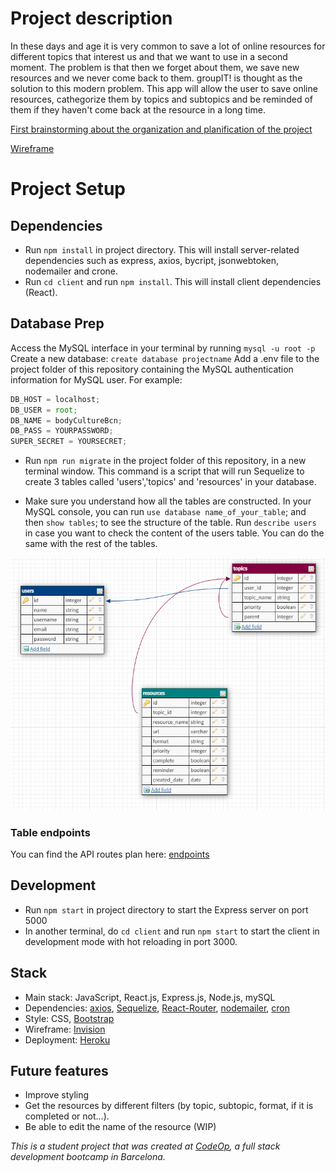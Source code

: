 # Project description
In these days and age it is very common to save a lot of online resources for different topics that interest us and that we want to use in a second moment.
The problem is that then we forget about them, we save new resources and we never come back to them.
groupIT! is thought as the solution to this modern problem. This app will allow the user to save online resources, cathegorize them by topics and subtopics and be reminded of them if they haven't come back at the resource in a long time.

[First brainstorming about the organization and planification of the project](client/public/Plannification_GroupIt.png)

[Wireframe]((client/public/Wireframe_GroupIt.png))

# Project Setup

## Dependencies
- Run `npm install` in project directory. This will install server-related dependencies such as express, axios, bycript, jsonwebtoken, nodemailer and crone.
- Run `cd client` and run `npm install`. This will install client dependencies (React).


## Database Prep
Access the MySQL interface in your terminal by running `mysql -u root -p`
Create a new database: `create database projectname`
Add a .env file to the project folder of this repository containing the MySQL authentication information for MySQL user. For example:

```javascript
DB_HOST = localhost;
DB_USER = root;
DB_NAME = bodyCultureBcn;
DB_PASS = YOURPASSWORD;
SUPER_SECRET = YOURSECRET;
```
- Run `npm run migrate` in the project folder of this repository, in a new terminal window. This command is a script that will run Sequelize to create 3 tables called 'users','topics' and 'resources' in your database.

- Make sure you understand how all the tables are constructed. In your MySQL console, you can run `use database name_of_your_table`; and then `show tables`; to see the structure of the table. Run `describe users` in case you want to check the content of the users table. You can do the same with the rest of the tables.

![Db Schema](client/public/Db_Schema_GroupIt.png)

### Table endpoints
You can find the API routes plan here: 
[endpoints](https://docs.google.com/spreadsheets/d/1RpaiDPJPZXJc77Qzjmz_yS_Hdr2mjb0nf4W578ph8tk/edit#gid=0)

## Development
- Run `npm start` in project directory to start the Express server on port 5000
- In another terminal, do `cd client` and run `npm start` to start the client in development mode with hot reloading in port 3000.

## Stack
- Main stack: JavaScript, React.js, Express.js, Node.js, mySQL
- Dependencies: [axios](https://github.com/axios/axios), [Sequelize](https://sequelize.org/master/index.html), [React-Router](https://reactrouter.com/web/guides/quick-start), [nodemailer](https://nodemailer.com/about/), [cron](https://github.com/axios/axios)
- Style: CSS, [Bootstrap](https://getbootstrap.com/)
- Wireframe: [Invision](https://www.invisionapp.com/)
- Deployment: [Heroku](www.heroku.com)

## Future features
- Improve styling
- Get the resources by different filters (by topic, subtopic, format, if it is completed or not...).
- Be able to edit the name of the resource (WIP)

_This is a student project that was created at [CodeOp](http://codeop.tech), a full stack development bootcamp in Barcelona._

